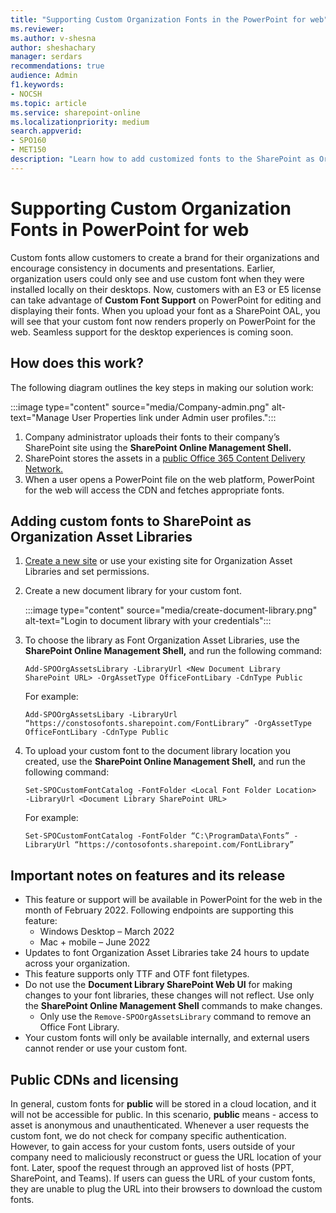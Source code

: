 ```yaml
---
title: "Supporting Custom Organization Fonts in the PowerPoint for web"
ms.reviewer: 
ms.author: v-shesna
author: sheshachary
manager: serdars
recommendations: true
audience: Admin
f1.keywords:
- NOCSH
ms.topic: article
ms.service: sharepoint-online
ms.localizationpriority: medium
search.appverid:
- SPO160
- MET150
description: "Learn how to add customized fonts to the SharePoint as Organization Asset Libraries."
---
```


# Supporting Custom Organization Fonts in PowerPoint for web 
Custom fonts allow customers to create a brand for their organizations and encourage consistency in documents and presentations. Earlier, organization users could only see and use custom font when they were installed locally on their desktops. Now, customers with an E3 or E5 license can take advantage of **Custom Font Support** on PowerPoint for editing and displaying their fonts. When you upload your font as a SharePoint OAL, you will see that your custom font now renders properly on PowerPoint for the web. Seamless support for the desktop experiences is coming soon. 

## How does this work? 
The following diagram outlines the key steps in making our solution work: 

   :::image type="content" source="media/Company-admin.png" alt-text="Manage User Properties link under Admin user profiles.":::

1. Company administrator uploads their fonts to their company’s SharePoint site using the **SharePoint Online Management Shell.**
2. SharePoint stores the assets in a [public Office 365 Content Delivery Network.](/microsoft-365/enterprise/use-microsoft-365-cdn-with-spo?view=o365-worldwide&preserve-view=true) 
3. When a user opens a PowerPoint file on the web platform, PowerPoint for the web will access the CDN and fetches appropriate fonts.

## Adding custom fonts to SharePoint as Organization Asset Libraries 
1. [Create a new site](https://support.microsoft.com/office/create-a-site-in-sharepoint-4d1e11bf-8ddc-499d-b889-2b48d10b1ce8) or use your existing site for Organization Asset Libraries and set permissions. 
2. Create a new document library for your custom font.
  
   :::image type="content" source="media/create-document-library.png" alt-text="Login to document library with your credentials":::
3.	To choose the library as Font Organization Asset Libraries, use the **SharePoint Online Management Shell,** and run the following command: 

      ```Add-SPOOrgAssetsLibrary -LibraryUrl <New Document Library SharePoint URL> -OrgAssetType OfficeFontLibary -CdnType Public```
 
     For example: 

      ```Add-SPOOrgAssetsLibary -LibraryUrl “https://constosofonts.sharepoint.com/FontLibrary” -OrgAssetType OfficeFontLibary -CdnType Public``` 
 
4.	To upload your custom font to the document library location you created, use the **SharePoint Online Management Shell,** and run the following command:

     ```Set-SPOCustomFontCatalog -FontFolder <Local Font Folder Location>  -LibraryUrl <Document Library SharePoint URL> ```
 
     For example: 

     ```Set-SPOCustomFontCatalog -FontFolder “C:\ProgramData\Fonts” -LibraryUrl “https://contosofonts.sharepoint.com/FontLibrary” ```

## Important notes on features and its release
- This feature or support will be available in PowerPoint for the web in the month of February 2022. Following endpoints are supporting this feature: 
  - Windows Desktop – March 2022 
  - Mac + mobile – June 2022 
- Updates to font Organization Asset Libraries take 24 hours to update across your organization. 
- This feature supports only TTF and OTF font filetypes. 
- Do not use the **Document Library SharePoint Web UI** for making changes to your font libraries, these changes will not reflect. Use only the **SharePoint Online Management Shell** commands to make changes.
  - Only use the `Remove-SPOOrgAssetsLibrary` command to remove an Office Font Library. 
- Your custom fonts will only be available internally, and external users cannot render or use your custom font.

## Public CDNs and licensing 
In general, custom fonts for **public** will be stored in a cloud location, and it will not be accessible for public. In this scenario, **public** means - access to asset is anonymous and unauthenticated. Whenever a user requests the custom font, we do not check for company specific authentication. However, to gain access for your custom fonts, users outside of your company need to maliciously reconstruct or guess the URL location of your font. Later, spoof the request through an approved list of hosts (PPT, SharePoint, and Teams). If users can guess the URL of your custom fonts, they are unable to plug the URL into their browsers to download the custom fonts.